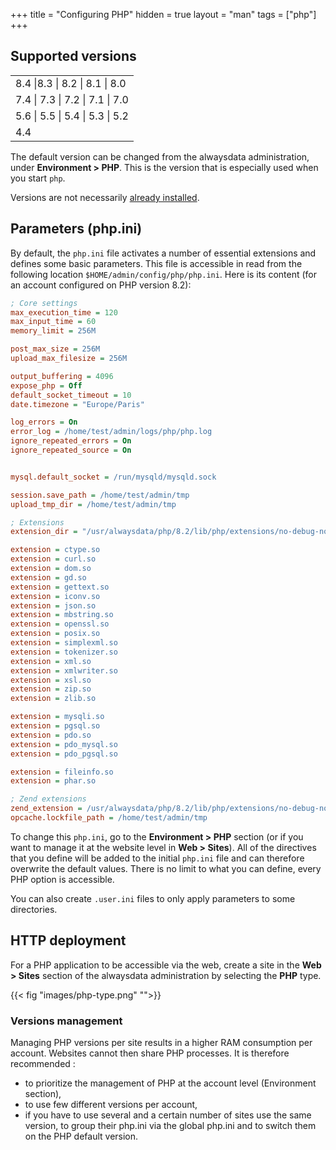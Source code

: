 +++
title = "Configuring PHP"
hidden = true
layout = "man"
tags = ["php"]
+++

## Supported versions

||
|---|
|8.4 \|8.3 \| 8.2 \| 8.1 \| 8.0|
|7.4 \| 7.3 \| 7.2 \| 7.1 \| 7.0|
|5.6 \| 5.5 \| 5.4 \| 5.3 \| 5.2|
|4.4|

The default version can be changed from the alwaysdata administration, under **Environment > PHP**. This is the version that is especially used when you start `php`.

Versions are not necessarily [already installed](languages#versions).

## Parameters (php.ini)

By default, the `php.ini` file activates a number of essential extensions and defines some basic parameters. This file is accessible in read from the following location `$HOME/admin/config/php/php.ini`. Here is its content (for an account configured on PHP version 8.2):

```ini
; Core settings
max_execution_time = 120
max_input_time = 60
memory_limit = 256M

post_max_size = 256M
upload_max_filesize = 256M

output_buffering = 4096
expose_php = Off
default_socket_timeout = 10
date.timezone = "Europe/Paris"

log_errors = On
error_log = /home/test/admin/logs/php/php.log
ignore_repeated_errors = On
ignore_repeated_source = On


mysql.default_socket = /run/mysqld/mysqld.sock

session.save_path = /home/test/admin/tmp
upload_tmp_dir = /home/test/admin/tmp

; Extensions
extension_dir = "/usr/alwaysdata/php/8.2/lib/php/extensions/no-debug-non-zts-20220829"

extension = ctype.so
extension = curl.so
extension = dom.so
extension = gd.so
extension = gettext.so
extension = iconv.so
extension = json.so
extension = mbstring.so
extension = openssl.so
extension = posix.so
extension = simplexml.so
extension = tokenizer.so
extension = xml.so
extension = xmlwriter.so
extension = xsl.so
extension = zip.so
extension = zlib.so

extension = mysqli.so
extension = pgsql.so
extension = pdo.so
extension = pdo_mysql.so
extension = pdo_pgsql.so

extension = fileinfo.so
extension = phar.so

; Zend extensions
zend_extension = /usr/alwaysdata/php/8.2/lib/php/extensions/no-debug-non-zts-20220829/opcache.so
opcache.lockfile_path = /home/test/admin/tmp
```

To change this `php.ini`, go to the **Environment > PHP** section (or if you want to manage it at the website level in **Web > Sites**). All of the directives that you define will be added to the initial `php.ini` file and can therefore overwrite the default values. There is no limit to what you can define, every PHP option is accessible.

You can also create `.user.ini` files to only apply parameters to some directories.

## HTTP deployment

For a PHP application to be accessible via the web, create a site in the **Web > Sites** section of the alwaysdata administration by selecting the **PHP** type.

{{< fig "images/php-type.png" "">}}

### Versions management

Managing PHP versions per site results in a higher RAM consumption per account. Websites cannot then share PHP processes. It is therefore recommended :
- to prioritize the management of PHP at the account level (Environment section),
- to use few different versions per account,
- if you have to use several and a certain number of sites use the same version, to group their php.ini via the global php.ini and to switch them on the PHP default version.
